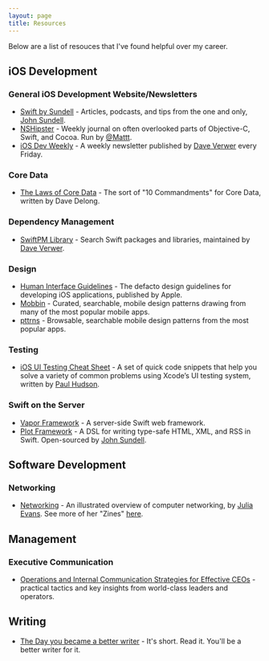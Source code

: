 ```yaml
---
layout: page
title: Resources
---
```


Below are a list of resouces that I've found helpful over my career.

## iOS Development

### General iOS Development Website/Newsletters
* [Swift by Sundell](https://www.swiftbysundell.com) - Articles, podcasts, and tips from the one and only, [John Sundell](https://twitter.com/johnsundell).
* [NSHipster](https://www.swiftbysundell.com) - Weekly journal on often overlooked parts of Objective-C, Swift, and Cocoa. Run by [@Mattt](https://twitter.com/mattt).
* [iOS Dev Weekly](https://iosdevweekly.com) - A weekly newsletter published by [Dave Verwer](https://twitter.com/daveverwer) every Friday.

### Core Data
* [The Laws of Core Data](https://davedelong.com/blog/2018/05/09/the-laws-of-core-data/) - The sort of "10 Commandments" for Core Data, written by Dave Delong.

### Dependency Management
* [SwiftPM Library](https://swiftpm.co) - Search Swift packages and libraries, maintained by [Dave Verwer](https://twitter.com/daveverwer).

### Design
* [Human Interface Guidelines](https://developer.apple.com/design/human-interface-guidelines/) - The defacto design guidelines for developing iOS applications, published by Apple.
* [Mobbin](https://mobbin.design) - Curated, searchable, mobile design patterns drawing from many of the most popular mobile apps.
* [pttrns](https://pttrns.com) - Browsable, searchable mobile design patterns from the most popular apps.

### Testing
* [iOS UI Testing Cheat Sheet](https://www.hackingwithswift.com/articles/148/xcode-ui-testing-cheat-sheet) - A set of quick code snippets that help you solve a variety of common problems using Xcode’s UI testing system, written by [Paul Hudson](https://twitter.com/twostraws).


### Swift on the Server
* [Vapor Framework](https://github.com/vapor/vapor) - A server-side Swift web framework.
* [Plot Framework](https://github.com/JohnSundell/Plot) - A DSL for writing type-safe HTML, XML, and RSS in Swift. Open-sourced by [John Sundell](https://twitter.com/johnsundell).

## Software Development

### Networking
* [Networking](https://jvns.ca/networking-zine.pdf) - An illustrated overview of computer networking, by [Julia Evans](https://twitter.com/b0rk). See more of her "Zines" [here](https://wizardzines.com/).

## Management

### Executive Communication
* [Operations and Internal Communication Strategies for Effective CEOs](https://www.sametab.com/blog/operations-and-internal-communication-strategies-for-effective-ceos) - practical tactics and key insights from world-class leaders and operators.

## Writing

* [The Day you became a better writer](https://dilbertblog.typepad.com/the_dilbert_blog/2007/06/the_day_you_bec.html) - It's short. Read it. You'll be a better writer for it.
